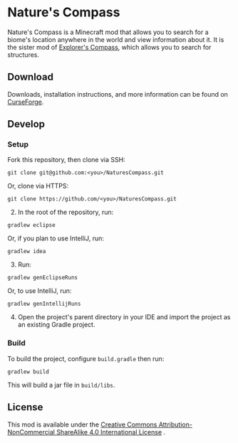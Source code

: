 # Nature's Compass

Nature's Compass is a Minecraft mod that allows you to search for a biome's location anywhere in the world and view
information about it. It is the sister mod of [Explorer's Compass](https://github.com/MattCzyr/ExplorersCompass), which
allows you to search for structures.

## Download

Downloads, installation instructions, and more information can be found
on [CurseForge](https://www.curseforge.com/minecraft/mc-mods/natures-compass).

## Develop

### Setup

Fork this repository, then clone via SSH:

```
git clone git@github.com:<you>/NaturesCompass.git
```

Or, clone via HTTPS:

```
git clone https://github.com/<you>/NaturesCompass.git
```

2. In the root of the repository, run:

```
gradlew eclipse
```

Or, if you plan to use IntelliJ, run:

```
gradlew idea
```

3. Run:

```
gradlew genEclipseRuns
```

Or, to use IntelliJ, run:

```
gradlew genIntellijRuns
```

4. Open the project's parent directory in your IDE and import the project as an existing Gradle project.

### Build

To build the project, configure `build.gradle` then run:

```
gradlew build
```

This will build a jar file in `build/libs`.

## License

This mod is available under
the [Creative Commons Attribution-NonCommercial ShareAlike 4.0 International License](https://creativecommons.org/licenses/by-nc-sa/4.0/legalcode)
.
